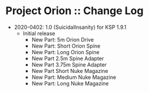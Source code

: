 # Project Orion :: Change Log

* 2020-0402: 1.0 (SuicidalInsanity) for KSP 1.9.1
	+ Initial release
		- New Part: 5m Orion Drive
		- New Part: Short Orion Spine
		- New Part: Long Orion Spine
		- New Part 2.5m Spine Adapter
		- New Part 3.75m Spine Adapter
		- New Part Short Nuke Magazine
		- New Part: Medium Nuke Magazine
		- New Part: Long Nuke Magazine
